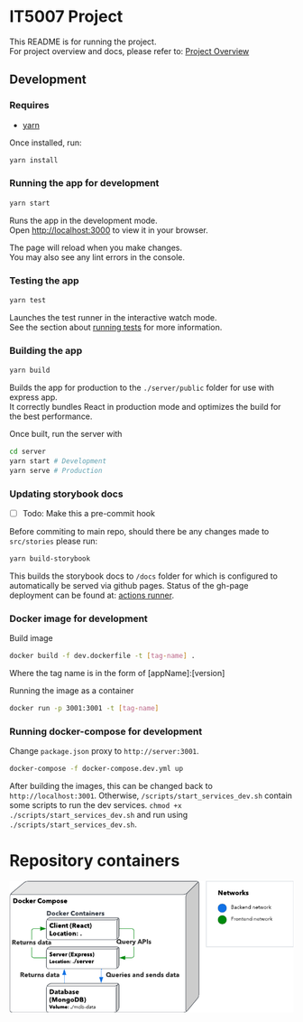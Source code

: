 # IT5007 Project
This README is for running the project. \
For project overview and docs, please refer to: [Project Overview](https://antheajfw.github.io/IT5007-Project/?path=/story/it5007-project-problem-formulation--page)

## Development
### Requires
- [yarn](https://yarnpkg.com/getting-started/install)

Once installed, run:
```bash
yarn install
```

### Running the app for development
```bash
yarn start
```

Runs the app in the development mode.\
Open [http://localhost:3000](http://localhost:3000) to view it in your browser.

The page will reload when you make changes.\
You may also see any lint errors in the console.

### Testing the app
```bash
yarn test
```
Launches the test runner in the interactive watch mode.\
See the section about [running tests](https://facebook.github.io/create-react-app/docs/running-tests) for more information.

### Building the app
```bash
yarn build
```
Builds the app for production to the `./server/public` folder for use with express app.\
It correctly bundles React in production mode and optimizes the build for the best performance.

Once built, run the server with
```bash
cd server
yarn start # Development
yarn serve # Production
```

### Updating storybook docs
- [ ] Todo: Make this a pre-commit hook

Before commiting to main repo, should there be any changes made to `src/stories` please run:
```bash
yarn build-storybook
```
This builds the storybook docs to `/docs` folder for which is configured to automatically 
be served via github pages. Status of the gh-page deployment can be found at:
[actions runner](https://github.com/AntheaJFW/IT5007-Project/actions).

### Docker image for development
Build image
```bash
docker build -f dev.dockerfile -t [tag-name] .
```
Where the tag name is in the form of [appName]:[version]

Running the image as a container
```bash
docker run -p 3001:3001 -t [tag-name]
```

### Running docker-compose for development
Change `package.json` proxy to `http://server:3001`.
```bash
docker-compose -f docker-compose.dev.yml up
```
After building the images, this can be changed back to `http://localhost:3001`.
Otherwise, `/scripts/start_services_dev.sh` contain some scripts to run the dev services.
`chmod +x ./scripts/start_services_dev.sh` and run using `./scripts/start_services_dev.sh`.

# Repository containers
![](src/stories/assets/repo-relation.png)
